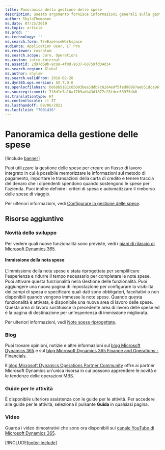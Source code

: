 ```yaml
---
title: Panoramica della gestione delle spese
description: Questo argomento fornisce informazioni generali sulla gestione delle spese e i collegamenti a risorse aggiuntive. Puoi utilizzare la gestione delle spese per creare un flusso di lavoro integrato in cui è possibile memorizzare le informazioni sul metodo di pagamento, importare le transazioni della carta di credito e tenere traccia del denaro che i dipendenti spendono quando sostengono le spese per l'azienda.
author: ShylaThompson
ms.date: 07/25/2019
ms.topic: article
ms.prod: ''
ms.technology: ''
ms.search.form: TrvExpenseWorkspace
audience: Application User, IT Pro
ms.reviewer: roschlom
ms.search.scope: Core, Operations
ms.custom: intro-internal
ms.assetid: 2d97d69b-9c08-4f0d-9637-68759fd34d34
ms.search.region: Global
ms.author: shylaw
ms.search.validFrom: 2016-02-28
ms.dyn365.ops.version: AX 7.0.0
ms.openlocfilehash: b069b5101c0b093bea5ddb7c02d4e0f5fedd09b7ae051dca96f620b164c17fd3
ms.sourcegitcommit: 7f8d1e7a16af769adb43d1877c28fdce53975db8
ms.translationtype: HT
ms.contentlocale: it-IT
ms.lasthandoff: 08/06/2021
ms.locfileid: "7001436"
---
```

# <a name="expense-management-overview"></a>Panoramica della gestione delle spese

[!include [banner](../includes/banner.md)]

Puoi utilizzare la gestione delle spese per creare un flusso di lavoro integrato in cui è possibile memorizzare le informazioni sul metodo di pagamento, importare le transazioni della carta di credito e tenere traccia del denaro che i dipendenti spendono quando sostengono le spese per l'azienda. Puoi inoltre definire i criteri di spesa e automatizzare il rimborso delle spese di viaggio.

Per ulteriori informazioni, vedi [Configurare la gestione delle spese](plan-expense-management.md).

## <a name="additional-resources"></a>Risorse aggiuntive

### <a name="whats-new-and-in-development"></a>Novità dello sviluppo

Per vedere quali nuove funzionalità sono previste, vedi i [piani di rilascio di Microsoft Dynamics 365](/dynamics365/release-plans/).

#### <a name="expense-report-entry"></a>Immissione della nota spese

L'immissione della nota spese è stata riprogettata per semplificare l'esperienza e ridurre il tempo necessario per completare le note spese. Puoi attivare questa funzionalità nella Gestione delle funzionalità. Puoi aggiungere una nuova pagina di impostazione per configurare la visibilità dei campi di spesa e specificare quali dati sono obbligatori, facoltativi o non disponibili quando vengono immesse le note spese. Quando questa funzionalità è attivata, è disponibile una nuova area di lavoro delle spese. Questa area di lavoro sostituisce la precedente area di lavoro delle spese ed è la pagina di destinazione per un'esperienza di immissione migliorata.

Per ulteriori informazioni, vedi [Note spese riprogettate](ExpenseWorkspaceNew.md).

### <a name="blogs"></a>Blog

Puoi trovare opinioni, notizie e altre informazioni sul [blog Microsoft Dynamics 365](https://community.dynamics.com/b/msftdynamicsblog?c=Enterprise) e sul [blog Microsoft Dynamics 365 Finance and Operations - Financials](https://community.dynamics.com/365/financeandoperations/b/financials).

Il [blog Microsoft Dynamics Operations Partner Community](https://community.dynamics.com/partner/b/operationspartnercommunityblog) offre ai partner Microsoft Dynamics un'unica risorsa in cui possono apprendere le novità e le tendenze delle operazioni MBS.

### <a name="task-guides"></a>Guide per le attività

È disponibile ulteriore assistenza con le guide per le attività. Per accedere alle guide per le attività, seleziona il pulsante **Guida** in qualsiasi pagina.

### <a name="videos"></a>Video

Guarda i video dimostrativi che sono ora disponibili sul [canale YouTube di Microsoft Dynamics 365](https://www.youtube.com/channel/UCJGCg4rB3QSs8y_1FquelBQ).


[!INCLUDE[footer-include](../includes/footer-banner.md)]